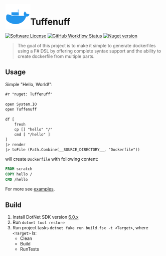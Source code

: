 <img align="left" width="80" height="80" src="imgs/logo.png" alt="logo">

# Tuffenuff

[![Software License](https://img.shields.io/github/license/blbrdv/Tuffenuff?style=flat-square)](LICENSE)
[![GitHub Workflow Status](https://img.shields.io/github/actions/workflow/status/blbrdv/Tuffenuff/release.yaml?style=flat-square)](https://github.com/blbrdv/Tuffenuff/actions?query=branch%3Arelease)
[![Nuget version](https://img.shields.io/nuget/v/Tuffenuff?style=flat-square)](https://www.nuget.org/packages/Tuffenuff/)

> The goal of this project is to make it simple to generate dockerfiles using a F# DSL by offering complete syntax support and the ability to create dockerfile from multiple parts.

## Usage

Simple "Hello, World!":

```f#
#r "nuget: Tuffenuff"

open System.IO
open Tuffenuff

df [
    fresh
    cp [] "hello" "/"
    cmd [ "/hello" ]
]
|> render
|> toFile (Path.Combine(__SOURCE_DIRECTORY__, "Dockerfile"))
```

will create `Dockerfile` with following content:

```Dockerfile
FROM scratch
COPY hello /
CMD /hello
```

For more see [examples](examples/).

## Build

1. Install DotNet SDK version [6.0.x](https://dotnet.microsoft.com/download/dotnet/6.0)
2. Run `dotnet tool restore`
3. Run project tasks `dotnet fake run build.fsx -t <Target>`, where `<Target>` is:
    - Clean
    - Build
    - RunTests
